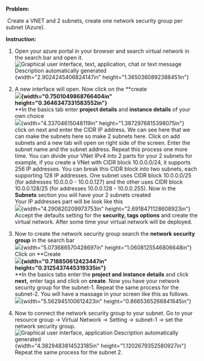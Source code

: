 **Problem:**

 Create a VNET and 2 subnets, create one network security group per
subnet (Azure).

**Instruction:**

1.  Open your azure portal in your browser and search virtual network in
    the search bar and open it.\
    ![Graphical user interface, text, application, chat or text message
    Description automatically
    generated](media/image1.png){width="2.9024245406824147in"
    height="1.3650360892388451in"}

2.  A new interface will open. Now click on the **create\
    **![](media/image2.png){width="0.7501049868766404in"
    height="0.3646347331583552in"}**\
    **In the basics tab enter **project details** and **instance
    details** of your own choice\
    ![](media/image3.png){width="4.33704615048119in"
    height="1.3872976815398075in"}\
    click on next and enter the CIDR IP address. We can see here that we
    can make the subnets here so make 2 subnets here. Click on add
    subnets and a new tab will open on right side of the screen. Enter
    the subnet name and the subnet address. Repeat this process one more
    time. You can divide your VNet IPv4 into 2 parts for your 2 subnets
    for example, if you create a VNet with CIDR block 10.0.0.0/24, it
    supports 256 IP addresses. You can break this CIDR block into two
    subnets, each supporting 128 IP addresses. One subnet uses CIDR
    block 10.0.0.0/25 (for addresses 10.0.0.0 - 10.0.0.127) and the
    other uses CIDR block 10.0.0.128/25 (for addresses 10.0.0.128 -
    10.0.0.255). Now in the **Subnets** section you will have your 2
    subnets created\
    Your IP addresses part will be look like this\
    ![](media/image4.png){width="4.290820209973753in"
    height="2.6918471128608923in"}\
    Accept the defaults setting for the **security, tags options** and
    create the virtual network. After some time your virtual network
    will be deployed.

3.  Now to create the network security group search the **network
    security group** in the search bar\
    ![](media/image5.png){width="5.073686570428697in"
    height="1.0608125546806648in"}\
    Click on **Create\
    **![](media/image6.png){width="0.718850612423447in"
    height="0.3125437445319335in"}**\
    **In the basics tabs enter the **project and instance details** and
    click **next,** enter tags and click on **create**. Now you have
    your network security group for the subnet-1. Repeat the same
    process for the subnet-2. You will have a massage in your screen
    like this as follows.\
    ![](media/image7.png){width="5.562945100612423in"
    height="0.8665365266841645in"}

4.  Now to connect the network security group to your subnet. Go to your
    resource group -\> Virtual Network -\> Setting -\> subnet-1 -\> set
    the network security group.\
    ![Graphical user interface, application Description automatically
    generated](media/image8.png){width="4.3829483814523185in"
    height="1.1202679352580927in"}\
    Repeat the same process for the subnet 2.
